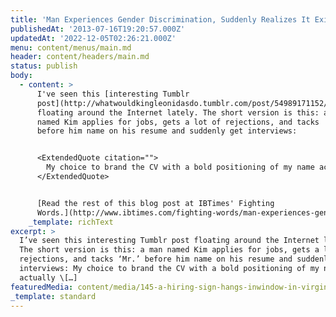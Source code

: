 ```yaml
---
title: 'Man Experiences Gender Discrimination, Suddenly Realizes It Exists'
publishedAt: '2013-07-16T19:20:57.000Z'
updatedAt: '2022-12-05T02:26:21.000Z'
menu: content/menus/main.md
header: content/headers/main.md
status: publish
body:
  - content: >
      I've seen this [interesting Tumblr
      post](http://whatwouldkingleonidasdo.tumblr.com/post/54989171152/how-i-discovered-gender-discrimination)
      floating around the Internet lately. The short version is this: a man
      named Kim applies for jobs, gets a lot of rejections, and tacks 'Mr.'
      before him name on his resume and suddenly get interviews:


      <ExtendedQuote citation="">
        My choice to brand the CV with a bold positioning of my name actually seemed to scream that I was a woman. I could easily imagine many of the people I had worked for discarding the document without even reading further. If they did read further the next thing they saw (as politeness declared at the time) was a little personal information, and that declared I was married with kids. I had put this in because I knew many employers would see it as showing stability, but when I viewed it through the skewed view of middle aged men who thought I was a woman, I could see it was just further damning my cause. I doubt if many of the managers I had known would have made it to the second page.
      </ExtendedQuote>


      [Read the rest of this blog post at IBTimes' Fighting
      Words.](http://www.ibtimes.com/fighting-words/man-experiences-gender-discrimination-suddenly-realizes-it-exists-1348401)
    _template: richText
excerpt: >
  I’ve seen this interesting Tumblr post floating around the Internet lately.
  The short version is this: a man named Kim applies for jobs, gets a lot of
  rejections, and tacks ‘Mr.’ before him name on his resume and suddenly get
  interviews: My choice to brand the CV with a bold positioning of my name
  actually \[…]
featuredMedia: content/media/145-a-hiring-sign-hangs-inwindow-in-virginia.md
_template: standard
---
```


